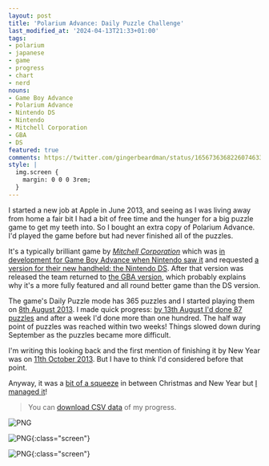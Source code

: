 ```yaml
---
layout: post
title: 'Polarium Advance: Daily Puzzle Challenge'
last_modified_at: '2024-04-13T21:33+01:00'
tags:
- polarium
- japanese
- game
- progress
- chart
- nerd
nouns:
- Game Boy Advance
- Polarium Advance
- Nintendo DS
- Nintendo
- Mitchell Corporation
- GBA
- DS
featured: true
comments: https://twitter.com/gingerbeardman/status/1656736368226074633
style: |
  img.screen {
    margin: 0 0 0 3rem;
  }
---
```


I started a new job at Apple in June 2013, and seeing as I was living away from home a fair bit I had a bit of free time and the hunger for a big puzzle game to get my teeth into. So I bought an extra copy of Polarium Advance. I'd played the game before but had never finished all of the puzzles.

It's a typically brilliant game by *[Mitchell Corporation](https://en.wikipedia.org/wiki/Mitchell_Corporation)* which was [in development for Game Boy Advance when Nintendo saw it](https://web.archive.org/web/20041204110943/http://www.nintendo.co.jp/nom/0412/pick/1_int/index.html) and requested [a version for their new handheld: the Nintendo DS](https://en.wikipedia.org/wiki/Polarium). After that version was released the team returned to [the GBA version](https://en.wikipedia.org/wiki/Polarium_Advance), which probably explains why it's a more fully featured and all round better game than the DS version. 

The game's Daily Puzzle mode has 365 puzzles and I started playing them on [8th August 2013](https://twitter.com/gingerbeardman/status/365553568012455936). I made quick progress: [by 13th August I'd done 87 puzzles](https://twitter.com/gingerbeardman/status/367398889692737536) and after a week I'd done more than one hundred. The half way point of puzzles was reached within two weeks! Things slowed down during September as the puzzles became more difficult.

I'm writing this looking back and the first mention of finishing it by New Year was on [11th October 2013](https://twitter.com/gingerbeardman/status/388766818770644992). But I have to think I'd considered before that point.

Anyway, it was a [bit of a squeeze](https://twitter.com/gingerbeardman/status/414923359588462593) in between Christmas and New Year but [I managed it](https://twitter.com/gingerbeardman/status/418107154793762817)! 

> You can [download CSV data](/files/Polarium-Advance.csv) of my progress.

![PNG](https://cdn.gingerbeardman.com/images/posts/polarium-advance-progress-chart.png)

![PNG](https://cdn.gingerbeardman.com/images/posts/polarium-advance-screen-almost.jpg){:class="screen"}

![PNG](https://cdn.gingerbeardman.com/images/posts/polarium-advance-screen-done.jpg){:class="screen"}
